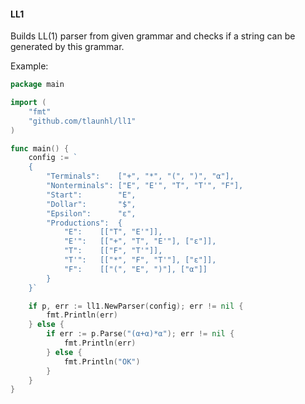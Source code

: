 #### LL1

Builds LL(1) parser from given grammar and checks
if a string can be generated by this grammar.

Example:
```go
package main

import (
	"fmt"
	"github.com/tlaunhl/ll1"
)

func main() {
	config := `
	{
		"Terminals":	["+", "*", "(", ")", "α"],
		"Nonterminals":	["E", "E'", "T", "T'", "F"],
		"Start":		"E",
		"Dollar":		"$",
		"Epsilon":		"ε",
		"Productions":	{
			"E":	[["T", "E'"]],
			"E'":	[["+", "T", "E'"], ["ε"]],
			"T":	[["F", "T'"]],
			"T'":	[["*", "F", "T'"], ["ε"]],
			"F":	[["(", "E", ")"], ["α"]]
		}
	}`

	if p, err := ll1.NewParser(config); err != nil {
		fmt.Println(err)
	} else {
		if err := p.Parse("(α+α)*α"); err != nil {
			fmt.Println(err)
		} else {
			fmt.Println("OK")
		}
	}
}
```
